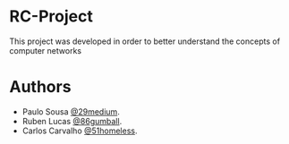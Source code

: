 # RC-Project

This project was developed in order to better understand the concepts of computer networks

# Authors

- Paulo Sousa [@29medium](https://github.com/29medium).
- Ruben Lucas [@86gumball](https://github.com/86gumball).
- Carlos Carvalho [@51homeless](https://github.com/homeless51).
